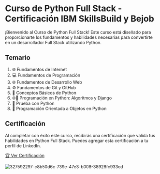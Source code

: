 # Curso de Python Full Stack - Certificación IBM SkillsBuild y Bejob

¡Bienvenido al Curso de Python Full Stack! Este curso está diseñado para proporcionarte los fundamentos y habilidades necesarias para convertirte en un desarrollador Full Stack utilizando Python.

## Temario

1. 🌐 Fundamentos de Internet
2. 💻 Fundamentos de Programación
3. 🌐 Fundamentos de Desarrollo Web
4. ⚙️ Fundamentos de Git y GitHub
5. 🐍 Conceptos Básicos de Python
6. 🌐🐍 Programación en Python: Algoritmos y Django
7. 🧪 Prueba con Python
8. 🧱 Programación Orientada a Objetos en Python

## Certificación

Al completar con éxito este curso, recibirás una certificación que valida tus habilidades en Python Full Stack. Puedes agregar esta certificación a tu perfil de LinkedIn.

[🏆 Ver Certificación](https://www.credly.com/badges/5cea7f95-6b36-40fe-b91a-a3e6fdd06421/linked_in_profile)



![327592297-c8b50d6c-739e-47e3-b008-38928fc933cd](https://github.com/gliadev/cursoIBM_CertificacionFullStack_Python/assets/78279221/8e923a3d-2fe5-4880-9be8-137b9a6a46c5)

